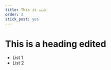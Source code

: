 ```yaml
---
title: This is படம்
order: 3
stick_post: yes
---
```


# This is a heading edited

- List 1
- List 2
